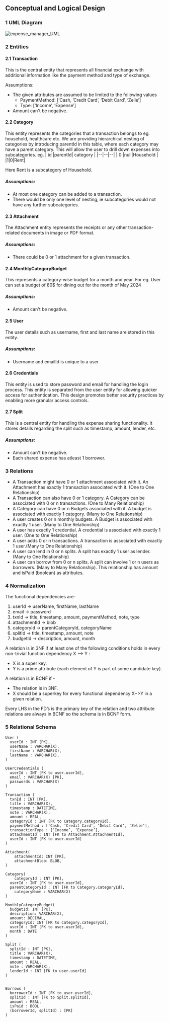 ## Conceptual and Logical Design

### 1 UML Diagram
![expense_manager_UML](https://github.com/cs411-alawini/sp24-cs411-team051-OneOOne/assets/42375666/9f29daa0-49ba-45eb-8d15-4591170f41a6)


### 2 Entities

#### 2.1 Transaction
  This is the central entity that represents all financial exchange with additional information like the payment method and type of exchange.
  
  Assumptions:
  - The given attributes are assumed to be limited to the following values
      - PaymentMethod: [‘Cash, ’Credit Card’, ‘Debit Card’, ‘Zelle’]
      - Type: [‘Income’, ‘Expense’]
  - Amount can't be negative.

#### 2.2 Category
This entity represents the categories that a transaction belongs to eg. household, healthcare etc. We are providing hierarchical nesting of categories by introducing parentId in this table, where each category may have a parent category. This will allow the user to drill down expenses into subcategories.
 eg. 
 | id |parentId| category |
|--|--|--|
| 0 |null|Household  |
|1|0|Rent|

Here Rent is a subcategory of Household.
  ##### Assumptions:
  - At most one category can be added to a transaction.
  - There would be only one level of nesting, ie subcategories would not have any further subcategories.


#### 2.3 Attachment
The Attachment entity represents the receipts or any other transaction-related documents in image or PDF format.

##### Assumptions:
  - There could be 0 or 1 attachment for a given transaction.

#### 2.4 MonthlyCategoryBudget
This represents a category-wise budget for a month and year.
For eg. User can set a budget of 80$ for dining out for the month of May 2024

  ##### Assumptions:
  - Amount can't be negative.

#### 2.5  User
The user details such as username, first and last name are stored in this entity.

  ##### Assumptions:
  - Username and emailId is unique to a user

#### 2.6  Credentials
This entity is used to store password and email for handling the login process. This entity is separated from the user entity for allowing quicker access for authentication. This design promotes better security practices by enabling more granular access controls.


#### 2.7  Split
This is a central entity for handling the expense sharing functionality. It stores details regarding the split such as timestamp, amount, lender, etc.

  ##### Assumptions:
  - Amount can't be negative.
  - Each shared expense has atleast 1 borrower.


### 3 Relations

- A Transaction might have 0 or 1 attachment associated with it. An Attachment has exactly 1 transaction associated with it. (One to One Relationship)
- A Transaction can also have 0 or 1 category. A Category can be associated with 0 or n transactions. (One to Many Relationship)
- A Category can have 0 or n Budgets associated with it. A budget is associated with exactly 1 category. (Many to One Relationship)
- A user creates 0 or n monthly budgets. A Budget is associated with exactly 1 user. (Many to One Relationship)
- A user has exactly 1 credential. A credential is associated with exactly 1 user. (One to One Relationship)
- A user adds 0 or n transactions. A transaction is associated with exactly 1 user.(Many to One Relationship)
- A user can lend in 0 or n splits. A split has exactly 1 user as lender. (Many to One Relationship)
- A user can borrow from 0 or n splits. A split can involve 1 or n users as borrowers. (Many to Many Relationship). This relationship has amount and isPaid (boolean) as attributes.

### 4 Normalization
The functional dependencies are-
1. userId -> userName, firstName, lastName
2. email -> password
3. txnId -> title, timestamp, amount, paymentMethod, note, type
4. attachmentId -> blob
5. categoryId -> parentCategoryId, categoryName
6. splitId -> title, timestamp, amount, note
7. budgetId -> description, amount, month

A relation is in 3NF if at least one of the following conditions holds in every non-trivial function dependency X –> Y :
* X is a super key.
* Y is a prime attribute (each element of Y is part of some candidate key).

A relation is in BCNF if -
* The relation is in 3NF.
* X should be a superkey for every functional dependency X−>Y in a given relation. 

Every LHS in the FD’s is the primary key of the relation and two attribute relations are always in BCNF so the schema is in BCNF form.


### 5 Relational Schema 
```
User (
  userId : INT [PK],
  userName : VARCHAR(X),
  firstName : VARCHAR(X),
  lastName : VARCHAR(X),
)

UserCredentials (
  userId : INT [FK to user.userId],
  email : VARCHAR(X) [PK],
  passwords : VARCHAR(X)
)

Transaction (
  txnId : INT [PK],
  title : VARCHAR(X),
  timestamp : DATETIME,
  note : VARCHAR(X),
  amount : REAL, 
  categoryId : INT [FK to Category.categoryId],
  paymentMethod : [‘Cash, ’Credit Card’, ‘Debit Card’, ‘Zelle’],
  transactionType : [‘Income’, ‘Expense’],
  attachmentId : INT [FK to Attachment.AttachmentId],
  userId : INT [FK to user.userId]
)

Attachment(
	attachmentId: INT [PK],
	attachmentBlob: BLOB,
)

Category(
	categoryId : INT [PK],
  userId : INT [FK to user.userId],
  parentCategoryId : INT [FK to Category.categoryId],
	categoryName : VARCHAR(X)
)

MonthlyCategoryBudget(
  budgetId: INT [PK],
  description: VARCHAR(X),
  amount: DECIMAL,
  categoryId: INT [FK to Category.categoryId],
  userId : INT [FK to user.userId],
  month : DATE
)

Split (
  splitId : INT [PK],
  title : VARCHAR(X),
  timestamp : DATETIME,
  amount : REAL,
  note : VARCHAR(X),
  lenderId : INT [FK to user.userId]
)


Borrows (
  borrowerId : INT [FK to user.userId],
  splitId : INT [FK to Split.splitId],
  amount : REAL,
  isPaid : BOOL
  (borrowerId, splitId) : [PK]
)
```

